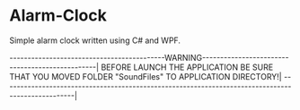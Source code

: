 # Alarm-Clock
Simple alarm clock written using C# and WPF.


-------------------------------------------WARNING------------------------------------------------|
BEFORE LAUNCH THE APPLICATION BE SURE THAT YOU MOVED FOLDER "SoundFiles" TO APPLICATION DIRECTORY!|
--------------------------------------------------------------------------------------------------|
